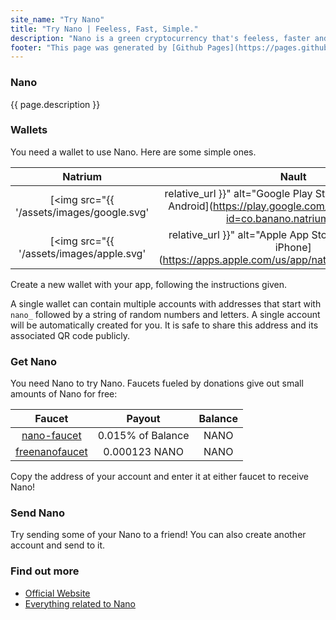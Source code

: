 ```yaml
---
site_name: "Try Nano"
title: "Try Nano | Feeless, Fast, Simple."
description: "Nano is a green cryptocurrency that's feeless, faster and more secure than a credit card. Try it now."
footer: "This page was generated by [Github Pages](https://pages.github.com). This site is not affiliated with [nano.org](https://nano.org)."
---
```


### Nano

{{ page.description }}

### Wallets

You need a wallet to use Nano. Here are some simple ones.

| Natrium |  Nault  |
| :-----: | :-----: |
| [<img src="{{ '/assets/images/google.svg' | relative_url }}" alt="Google Play Store" width="70%"/><br/>Android](https://play.google.com/store/apps/details?id=co.banano.natriumwallet) | [<img src="{{ '/assets/images/nault.svg' | relative_url }}" alt="Nault Web" width="70%"/><br/>Web](https://nault.cc)
| [<img src="{{ '/assets/images/apple.svg' | relative_url }}" alt="Apple App Store" width="70%"/><br/>iPhone](https://apps.apple.com/us/app/natrium/id1451425707) | [<img src="{{ '/assets/images/github.svg' | relative_url }}" alt="Github" width="70%"/><br/>Desktop](https://github.com/Nault/Nault/releases)

Create a new wallet with your app, following the instructions given. 

A single wallet can contain multiple accounts with addresses that start with `nano_` followed by a string of random numbers and letters. A single account will be automatically created for you. It is safe to share this address and its associated QR code publicly. 

### Get Nano

You need Nano to try Nano. Faucets fueled by donations give out small amounts of Nano for free:

| Faucet | Payout | Balance |
| :----: | :----: | :-----: |
| [nano-faucet](https://nano-faucet.org/) | 0.015% of Balance |<span id="nano-faucet-balance"></span> NANO | 
| [freenanofaucet](https://www.freenanofaucet.com/) | 0.000123 NANO | <span id="free-nano-faucet-balance"></span> NANO |

Copy the address of your account and enter it at either faucet to receive Nano!

### Send Nano

Try sending some of your Nano to a friend! You can also create another account and send to it.

### Find out more

* [Official Website](https://nano.org/)
* [Everything related to Nano](https://nanolinks.info/)
